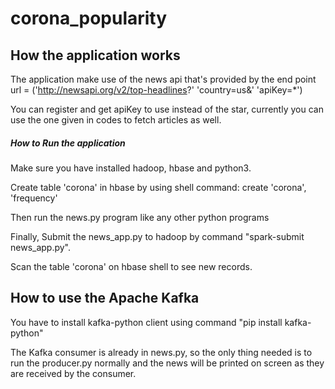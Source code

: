 # corona_popularity

## How the application works
The application make use of the news api that's provided by the end point  url = ('http://newsapi.org/v2/top-headlines?'
           'country=us&'
           'apiKey=*')
 <p> You can register and get apiKey to use instead of the star, currently you can use the one given in codes to fetch articles as well.   

##### How to Run the application

<p>Make sure you have installed hadoop, hbase and python3. 
<p>Create table 'corona' in hbase by using shell command:  create 'corona', 'frequency'
<p>Then run the news.py program like any other python programs
<p>Finally, Submit the news_app.py to hadoop by command "spark-submit news_app.py". 
<p>Scan the table 'corona' on hbase shell to see new records.  
           
           
 ## How to use the Apache Kafka
 <p>You have to install kafka-python client using command "pip install kafka-python"
 <p> The Kafka consumer is already in news.py, so the only thing needed is to run the producer.py normally and the news will be printed on screen as they are received by the consumer.
